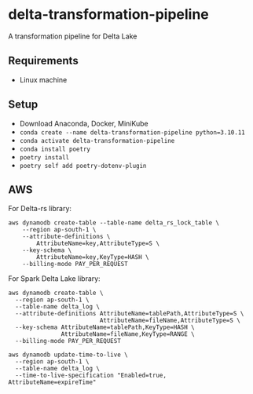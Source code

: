 # delta-transformation-pipeline
A transformation pipeline for Delta Lake

## Requirements
- Linux machine

## Setup
- Download Anaconda, Docker, MiniKube
- `conda create --name delta-transformation-pipeline python=3.10.11`
- `conda activate delta-transformation-pipeline`
- `conda install poetry`  
- `poetry install`
- `poetry self add poetry-dotenv-plugin`

## AWS 
For Delta-rs library:
```
aws dynamodb create-table --table-name delta_rs_lock_table \
    --region ap-south-1 \
    --attribute-definitions \
        AttributeName=key,AttributeType=S \
    --key-schema \
        AttributeName=key,KeyType=HASH \
    --billing-mode PAY_PER_REQUEST
```

For Spark Delta Lake library:
```
aws dynamodb create-table \
  --region ap-south-1 \
  --table-name delta_log \
  --attribute-definitions AttributeName=tablePath,AttributeType=S \
                          AttributeName=fileName,AttributeType=S \
  --key-schema AttributeName=tablePath,KeyType=HASH \
               AttributeName=fileName,KeyType=RANGE \
  --billing-mode PAY_PER_REQUEST
```
```
aws dynamodb update-time-to-live \
  --region ap-south-1 \
  --table-name delta_log \
  --time-to-live-specification "Enabled=true, AttributeName=expireTime"
```